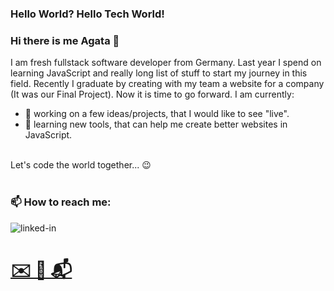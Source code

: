 ### Hello World? Hello Tech World! <br>
### Hi there is me Agata 👋

I am fresh fullstack software developer from Germany. Last year I spend on learning JavaScript and really long list of stuff to start my journey in this field. Recently I graduate by creating with my team a website for a company (It was our Final Project). Now it is time to go forward. 
I am currently:
- 🔭 working on a few ideas/projects, that I would like to see "live".
- 🌱 learning new tools, that can help me create better websites in JavaScript. 
<br>
Let's code the world together... 😉
<br>
<br>

### 📫 How to reach me:

[<img align="left" alt="linked-in" src="https://img.shields.io/badge/linkedin-%230077B5.svg?&style=for-the-badge&logo=linkedin&logoColor=white" />](https://www.linkedin.com/in//agata-bernat) 
<br>
<a href = "mailto: agata.bernat.art@gmail.com"> <h1> ✉️ 📨 📬</h1></a>

<br>
<br>

<!--
**Agata-Bernat/Agata-Bernat** is a ✨ _special_ ✨ repository because its `README.md` (this file) appears on your GitHub profile.

Here are some ideas to get you started:

- 🔭 I’m currently working on ...
- 🌱 I’m currently learning ...
- 👯 I’m looking to collaborate on ...
- 🤔 I’m looking for help with ...
- 💬 Ask me about ...
- 📫 How to reach me: ...
- 😄 Pronouns: ...
- ⚡ Fun fact: ...
-->
